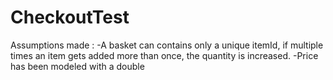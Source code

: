 # CheckoutTest

Assumptions made :
-A basket can contains only a unique itemId, if multiple times an item gets added more than once, the quantity is increased.
-Price has been modeled with a double
